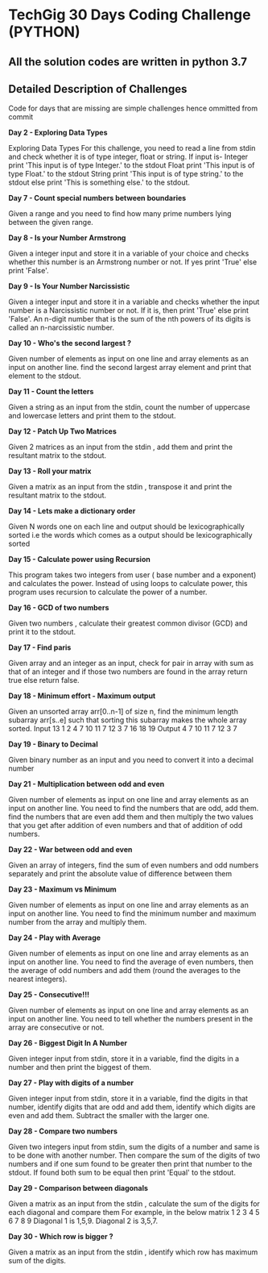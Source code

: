 # TechGig 30 Days Coding Challenge (PYTHON)

## All the solution codes are written in python 3.7

## Detailed Description of Challenges

Code for days that are missing are simple challenges hence ommitted from commit

**Day 2 - Exploring Data Types**

Exploring Data Types
For this challenge, you need to read a line from stdin and check whether it is of type integer, float or string.
If input is-
Integer print 'This input is of type Integer.' to the stdout
Float print 'This input is of type Float.' to the stdout
String print 'This input is of type string.' to the stdout
else print 'This is something else.' to the stdout.

**Day 7 - Count special numbers between boundaries**

Given a range and you need to find how many prime numbers lying between the given range.

**Day 8 - Is your Number Armstrong**

Given a integer input and store it in a variable of your choice and checks whether this number is an Armstrong number or not.
If yes print 'True' else print 'False'.

**Day 9 - Is Your Number Narcissistic**

Given a integer input and store it in a variable and checks whether the input number is a Narcissistic number or not.
If it is, then print 'True' else print 'False'.
An n-digit number that is the sum of the nth powers of its digits is called an n-narcissistic number.

**Day 10 - Who's the second largest ?**

Given number of elements as input on one line and array elements as an input on another line.
find the second largest array element and print that element to the stdout.

**Day 11 - Count the letters**

Given a string as an input from the stdin, count the number of uppercase and lowercase letters and print them to the stdout.

**Day 12 - Patch Up Two Matrices**

Given 2 matrices as an input from the stdin , add them and print the resultant matrix to the stdout.

**Day 13 - Roll your matrix**

Given a matrix as an input from the stdin , transpose it and print the resultant matrix to the stdout.

**Day 14 - Lets make a dictionary order**

Given N words one on each line and output should be lexicographically sorted i.e the words which comes as a output should be lexicographically sorted

**Day 15 - Calculate power using Recursion**

This program takes two integers from user ( base number and a exponent) and calculates the power. Instead of using loops to calculate power, this program uses recursion to calculate the power of a number.

**Day 16 - GCD of two numbers**

Given two numbers , calculate their greatest common divisor (GCD) and print it to the stdout.

**Day 17 - Find paris**

Given array and an integer as an input, check for pair in array with sum as that of an integer and if those two numbers are found in the array return true else return false.

**Day 18 - Minimum effort - Maximum output**

Given an unsorted array arr[0..n-1] of size n, find the minimum length subarray arr[s..e] such that sorting this subarray makes the whole array sorted.
Input
13
1 2 4 7 10 11 7 12 3 7 16 18 19
Output
4 7 10 11 7 12 3 7

**Day 19 - Binary to Decimal**

Given binary number as an input and you need to convert it into a decimal number

**Day 21 - Multiplication between odd and even**

Given number of elements as input on one line and array elements as an input on another line. You need to find the numbers that are odd, add them. find the numbers that are even add them and then multiply the two values that you get after addition of even numbers and that of addition of odd numbers.

**Day 22 - War between odd and even**

Given an array of integers, find the sum of even numbers and odd numbers separately and
print the absolute value of difference between them

**Day 23 - Maximum vs Minimum**

Given number of elements as input on one line and array elements as an input on another line. You need to find the minimum number and maximum number from the array and multiply them.

**Day 24 - Play with Average**

Given number of elements as input on one line and array elements as an input on another line. You need to find the average of even numbers, then the average of odd numbers and add them (round the averages to the nearest integers).

**Day 25 - Consecutive!!!**

Given number of elements as input on one line and array elements as an input on another line. You need to tell whether the numbers present in the array are consecutive or not.

**Day 26 - Biggest Digit In A Number**

Given integer input from stdin, store it in a variable, find the digits in a number and then print the biggest of them.

**Day 27 - Play with digits of a number**

Given integer input from stdin, store it in a variable, find the digits in that number, identify digits that are odd and add them, identify which digits are even and add them. Subtract the smaller with the larger one.

**Day 28 - Compare two numbers**

Given two integers input from stdin, sum the digits of a number and same is to be done with another number. Then compare the sum of the digits of two numbers and if one sum found to be greater then print that number to the stdout. If found both sum to be equal then print 'Equal' to the stdout.

**Day 29 - Comparison between diagonals**

Given a matrix as an input from the stdin , calculate the sum of the digits for each diagonal and compare them
For example,
in the below matrix
1 2 3
4 5 6
7 8 9
Diagonal 1 is 1,5,9.
Diagonal 2 is 3,5,7.

**Day 30 - Which row is bigger ?**

Given a matrix as an input from the stdin , identify which row has maximum sum of the digits.
